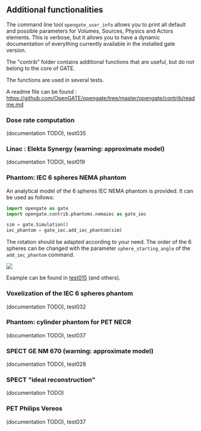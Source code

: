 ## Additional functionalities

The command line tool ```opengate_user_info``` allows you to print all default and possible parameters for Volumes, Sources, Physics and Actors elements. This is verbose, but it allows you to have a dynamic documentation of everything currently available in the installed gate version.

The "contrib" folder contains additional functions that are useful, but do not belong to the core of GATE.

The functions are used in several tests.

A readme file can be found : https://github.com/OpenGATE/opengate/tree/master/opengate/contrib/readme.md

### Dose rate computation

(documentation TODO), test035

### Linac : Elekta Synergy (warning: approximate model)

(documentation TODO), test019

### Phantom: IEC 6 spheres NEMA phantom

An analytical model of the 6 spheres IEC NEMA phantom is provided. It can be used as follows:

```python
import opengate as gate
import opengate.contrib.phantoms.nemaiec as gate_iec

sim = gate.Simulation()
iec_phantom = gate_iec.add_iec_phantom(sim)
```

The rotation should be adapted according to your need. The order of the 6 spheres can be changed with the parameter `sphere_starting_angle` of the `add_iec_phantom` command.

![](figures/iec_6spheres.png)

Example can be found in [test015](https://github.com/OpenGATE/opengate/blob/master/opengate/tests/src/test015_iec_phantom_1.py) (and others).


### Voxelization of the IEC 6 spheres phantom

(documentation TODO), test032

### Phantom: cylinder phantom for PET NECR

(documentation TODO), test037

### SPECT GE NM 670 (warning: approximate model)

(documentation TODO), test028

### SPECT "ideal reconstruction"

(documentation TODO)

### PET Philips Vereos

(documentation TODO), test037
